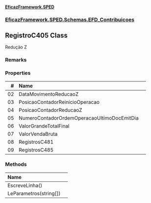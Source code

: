 #### [EficazFramework.SPED](EficazFrameworkSPED.md 'EficazFramework SPED')
### [EficazFramework.SPED.Schemas.EFD_Contribuicoes](EficazFramework.SPED.Schemas.EFD_Contribuicoes.md 'EficazFramework.SPED.Schemas.EFD_Contribuicoes')

## RegistroC405 Class

Redução Z

### Remarks
### Properties

| # | Name | |
| ---: | :--- | :--- |
| 02 | DataMovimentoReducaoZ |  |
| 03 | PosicaoContadorReinicioOperacao |  |
| 04 | PosicaoContadorReducaoZ |  |
| 05 | NumeroContadorOrdemOperacaoUltimoDocEmitDia |  |
| 06 | ValorGrandeTotalFinal |  |
| 07 | ValorVendaBruta |  |
| 08 | RegistrosC481 |  |
| 09 | RegistrosC485 |  |
### Methods

| Name | |
| :--- | :--- |
| EscreveLinha() |  |
| LeParametros(string[]) |  |
